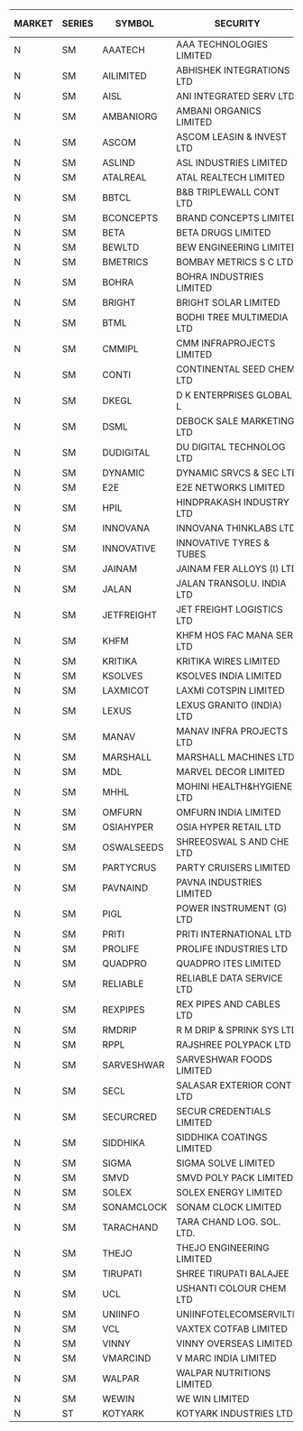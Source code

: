 


| MARKET | SERIES | SYMBOL | SECURITY | PREV CL PR | OPEN PRICE | HIGH PRICE | LOW PRICE | CLOSE PRICE | NET TRDVAL | NET TRDQTY | CORP IND | HI 52 WK | LO 52 WK |
| ----- | ----- | ----- | ----- | ----- | ----- | ----- | ----- | ----- | ----- | ----- | ----- | ----- | ----- |
| N | SM | AAATECH | AAA TECHNOLOGIES LIMITED | 57.00 | 56.00 | 57.00 | 56.00 | 57.00 | 339000.00 | 6000 |  | 72.45 | 42.00 |
| N | SM | AILIMITED | ABHISHEK INTEGRATIONS LTD | 23.55 | 23.55 | 24.70 | 23.55 | 24.70 | 144750.00 | 6000 |  | 38.60 | 19.00 |
| N | SM | AISL | ANI INTEGRATED SERV LTD. | 54.00 | 58.30 | 58.30 | 51.70 | 54.50 | 197400.00 | 3600 |  | 71.00 | 18.10 |
| N | SM | AMBANIORG | AMBANI ORGANICS LIMITED | 96.05 | 100.65 | 100.85 | 99.00 | 100.85 | 3624400.00 | 36000 |  | 114.85 | 43.70 |
| N | SM | ASCOM | ASCOM LEASIN & INVEST LTD | 64.00 | 67.00 | 67.00 | 67.00 | 67.00 | 268000.00 | 4000 |  | 67.00 | 30.00 |
| N | SM | ASLIND | ASL INDUSTRIES LIMITED | 23.80 | 24.00 | 24.00 | 24.00 | 24.00 | 96000.00 | 4000 |  | 25.00 | 8.00 |
| N | SM | ATALREAL | ATAL REALTECH LIMITED | 167.05 | 162.00 | 166.00 | 160.15 | 163.00 | 2601440.00 | 16000 |  | 188.40 | 30.95 |
| N | SM | BBTCL | B&B TRIPLEWALL CONT LTD | 96.00 | 95.00 | 95.00 | 95.00 | 95.00 | 15105000.00 | 159000 |  | 99.30 | 30.00 |
| N | SM | BCONCEPTS | BRAND CONCEPTS LIMITED | 45.75 | 46.00 | 46.00 | 46.00 | 46.00 | 552000.00 | 12000 |  | 48.00 | 14.55 |
| N | SM | BETA | BETA DRUGS LIMITED | 615.00 | 625.00 | 625.00 | 595.05 | 620.00 | 1708900.00 | 2800 |  | 665.00 | 104.80 |
| N | SM | BEWLTD | BEW ENGINEERING LIMITED | 294.90 | 299.40 | 300.00 | 299.40 | 300.00 | 1198800.00 | 4000 |  | 388.20 | 228.15 |
| N | SM | BMETRICS | BOMBAY METRICS S C LTD | 131.25 | 137.80 | 137.80 | 128.00 | 128.00 | 2415540.00 | 18000 |  | 144.10 | 117.90 |
| N | SM | BOHRA | BOHRA INDUSTRIES LIMITED | 5.00 | 5.05 | 5.05 | 4.75 | 5.00 | 87700.00 | 18000 |  | 7.25 | .95 |
| N | SM | BRIGHT | BRIGHT SOLAR LIMITED | 5.15 | 5.15 | 5.20 | 5.10 | 5.15 | 294300.00 | 57000 |  | 15.55 | 4.60 |
| N | SM | BTML | BODHI TREE MULTIMEDIA LTD | 135.40 | 129.05 | 129.05 | 128.65 | 128.65 | 464040.00 | 3600 |  | 148.80 | 64.05 |
| N | SM | CMMIPL | CMM INFRAPROJECTS LIMITED | 14.70 | 14.70 | 14.70 | 14.70 | 14.70 | 44100.00 | 3000 |  | 21.05 | 2.25 |
| N | SM | CONTI | CONTINENTAL SEED CHEM LTD | 8.15 | 8.55 | 8.55 | 8.50 | 8.55 | 85324.80 | 9999 |  | 10.85 | 5.20 |
| N | SM | DKEGL | D K ENTERPRISES GLOBAL L | 39.75 | 42.20 | 42.20 | 39.50 | 40.00 | 1952250.00 | 48000 |  | 42.20 | 35.10 |
| N | SM | DSML | DEBOCK SALE MARKETING LTD | 75.20 | 71.55 | 75.15 | 71.45 | 71.85 | 25351200.00 | 354000 |  | 85.95 | 5.75 |
| N | SM | DUDIGITAL | DU DIGITAL TECHNOLOG LTD | 123.60 | 123.00 | 123.00 | 123.00 | 123.00 | 246000.00 | 2000 |  | 153.05 | 95.00 |
| N | SM | DYNAMIC | DYNAMIC SRVCS & SEC LTD | 45.00 | 44.00 | 44.00 | 44.00 | 44.00 | 88000.00 | 2000 |  | 48.90 | 36.60 |
| N | SM | E2E | E2E NETWORKS LIMITED | 49.50 | 49.50 | 49.50 | 49.50 | 49.50 | 198000.00 | 4000 |  | 61.30 | 34.50 |
| N | SM | HPIL | HINDPRAKASH INDUSTRY LTD | 62.95 | 59.85 | 59.85 | 59.85 | 59.85 | 1077300.00 | 18000 |  | 93.90 | 45.40 |
| N | SM | INNOVANA | INNOVANA THINKLABS LTD. | 166.75 | 175.05 | 175.05 | 175.05 | 175.05 | 350100.00 | 2000 |  | 210.95 | 70.25 |
| N | SM | INNOVATIVE | INNOVATIVE TYRES & TUBES | 10.55 | 11.05 | 11.05 | 11.05 | 11.05 | 66300.00 | 6000 |  | 20.45 | 5.65 |
| N | SM | JAINAM | JAINAM FER ALLOYS (I) LTD | 72.50 | 73.00 | 73.00 | 72.90 | 73.00 | 1167700.00 | 16000 |  | 73.00 | 69.70 |
| N | SM | JALAN | JALAN TRANSOLU. INDIA LTD | 11.50 | 11.00 | 11.00 | 11.00 | 11.00 | 66000.00 | 6000 |  | 14.90 | 2.75 |
| N | SM | JETFREIGHT | JET FREIGHT LOGISTICS LTD | 46.35 | 47.80 | 48.45 | 46.50 | 46.50 | 757000.00 | 16000 |  | 56.65 | 13.20 |
| N | SM | KHFM | KHFM HOS FAC MANA SER LTD | 57.10 | 59.95 | 59.95 | 59.95 | 59.95 | 539550.00 | 9000 |  | 63.75 | 25.75 |
| N | SM | KRITIKA | KRITIKA WIRES LIMITED | 32.00 | 32.00 | 32.50 | 32.00 | 32.50 | 1816000.00 | 56000 |  | 38.50 | 31.00 |
| N | SM | KSOLVES | KSOLVES INDIA LIMITED | 310.95 | 311.35 | 316.50 | 310.90 | 314.30 | 3759720.00 | 12000 |  | 1718.20 | 295.55 |
| N | SM | LAXMICOT | LAXMI COTSPIN LIMITED | 24.85 | 23.65 | 23.65 | 23.65 | 23.65 | 141900.00 | 6000 |  | 36.55 | 7.50 |
| N | SM | LEXUS | LEXUS GRANITO (INDIA) LTD | 14.25 | 14.85 | 14.90 | 14.85 | 14.90 | 59550.00 | 4000 |  | 22.50 | 7.90 |
| N | SM | MANAV | MANAV INFRA PROJECTS LTD | 8.45 | 8.10 | 8.10 | 8.10 | 8.10 | 32400.00 | 4000 |  | 8.45 | 4.20 |
| N | SM | MARSHALL | MARSHALL MACHINES LTD | 38.90 | 40.00 | 40.00 | 39.50 | 39.50 | 238500.00 | 6000 |  | 47.00 | 6.70 |
| N | SM | MDL | MARVEL DECOR LIMITED | 24.00 | 25.20 | 25.20 | 25.20 | 25.20 | 50400.00 | 2000 |  | 29.95 | 21.00 |
| N | SM | MHHL | MOHINI HEALTH&HYGIENE LTD | 24.60 | 24.00 | 25.80 | 24.00 | 25.75 | 670800.00 | 27000 |  | 39.50 | 16.90 |
| N | SM | OMFURN | OMFURN INDIA LIMITED | 9.00 | 9.00 | 9.00 | 9.00 | 9.00 | 54000.00 | 6000 |  | 10.05 | 8.60 |
| N | SM | OSIAHYPER | OSIA HYPER RETAIL LTD | 190.10 | 200.00 | 200.00 | 200.00 | 200.00 | 160000.00 | 800 |  | 257.00 | 117.00 |
| N | SM | OSWALSEEDS | SHREEOSWAL S AND CHE LTD | 60.00 | 57.50 | 57.50 | 57.50 | 57.50 | 230000.00 | 4000 |  | 60.00 | 28.00 |
| N | SM | PARTYCRUS | PARTY CRUISERS LIMITED | 19.55 | 20.00 | 20.50 | 20.00 | 20.50 | 81000.00 | 4000 |  | 39.90 | 16.50 |
| N | SM | PAVNAIND | PAVNA INDUSTRIES LIMITED | 206.00 | 205.00 | 206.00 | 205.00 | 206.00 | 328800.00 | 1600 |  | 225.00 | 165.05 |
| N | SM | PIGL | POWER INSTRUMENT (G) LTD | 56.50 | 53.70 | 53.70 | 53.70 | 53.70 | 107400.00 | 2000 |  | 88.60 | 10.20 |
| N | SM | PRITI | PRITI INTERNATIONAL LTD | 65.75 | 64.25 | 65.95 | 62.55 | 63.40 | 1848480.00 | 28800 |  | 284.90 | 62.55 |
| N | SM | PROLIFE | PROLIFE INDUSTRIES LTD | 122.40 | 116.30 | 125.40 | 116.30 | 125.40 | 725100.00 | 6000 |  | 131.60 | 35.90 |
| N | SM | QUADPRO | QUADPRO ITES LIMITED | 15.30 | 15.00 | 15.05 | 14.90 | 14.90 | 1528200.00 | 102000 |  | 18.80 | 14.90 |
| N | SM | RELIABLE | RELIABLE DATA SERVICE LTD | 38.50 | 36.70 | 36.70 | 36.70 | 36.70 | 88080.00 | 2400 |  | 39.00 | 23.75 |
| N | SM | REXPIPES | REX PIPES AND CABLES LTD | 51.00 | 52.90 | 52.90 | 52.90 | 52.90 | 211600.00 | 4000 |  | 64.35 | 26.00 |
| N | SM | RMDRIP | R M DRIP & SPRINK SYS LTD | 16.80 | 16.05 | 16.05 | 16.00 | 16.00 | 64100.00 | 4000 |  | 54.50 | 15.50 |
| N | SM | RPPL | RAJSHREE POLYPACK LTD | 177.00 | 179.50 | 185.00 | 172.00 | 181.50 | 3892550.00 | 22000 |  | 200.00 | 78.05 |
| N | SM | SARVESHWAR | SARVESHWAR FOODS LIMITED | 26.50 | 26.65 | 27.80 | 26.50 | 27.80 | 1411840.00 | 52800 |  | 37.85 | 11.00 |
| N | SM | SECL | SALASAR EXTERIOR CONT LTD | 34.55 | 36.25 | 36.25 | 36.25 | 36.25 | 217500.00 | 6000 |  | 36.25 | 9.90 |
| N | SM | SECURCRED | SECUR CREDENTIALS LIMITED | 25.90 | 25.00 | 27.10 | 25.00 | 27.10 | 31260.00 | 1200 |  | 36.25 | 12.00 |
| N | SM | SIDDHIKA | SIDDHIKA COATINGS LIMITED | 83.00 | 81.00 | 81.00 | 81.00 | 81.00 | 162000.00 | 2000 |  | 94.00 | 45.00 |
| N | SM | SIGMA | SIGMA SOLVE LIMITED | 387.50 | 394.00 | 395.10 | 387.50 | 387.50 | 1880160.00 | 4800 |  | 395.10 | 33.80 |
| N | SM | SMVD | SMVD POLY PACK LIMITED | 16.80 | 17.45 | 17.45 | 16.00 | 16.00 | 100500.00 | 6000 |  | 24.40 | 7.40 |
| N | SM | SOLEX | SOLEX ENERGY LIMITED | 46.15 | 47.00 | 47.00 | 47.00 | 47.00 | 94000.00 | 2000 |  | 68.45 | 24.65 |
| N | SM | SONAMCLOCK | SONAM CLOCK LIMITED | 67.25 | 67.25 | 67.35 | 67.00 | 67.35 | 1209000.00 | 18000 |  | 67.45 | 39.00 |
| N | SM | TARACHAND | TARA CHAND LOG. SOL. LTD. | 42.25 | 43.20 | 43.50 | 42.35 | 43.00 | 687600.00 | 16000 |  | 52.35 | 26.00 |
| N | SM | THEJO | THEJO ENGINEERING LIMITED | 1058.65 | 1096.45 | 1096.45 | 1077.00 | 1077.00 | 649860.00 | 600 |  | 3950.00 | 840.00 |
| N | SM | TIRUPATI | SHREE TIRUPATI BALAJEE | 44.00 | 44.00 | 44.00 | 44.00 | 44.00 | 132000.00 | 3000 |  | 72.25 | 26.05 |
| N | SM | UCL | USHANTI COLOUR CHEM LTD | 58.95 | 56.50 | 58.30 | 55.80 | 58.30 | 686600.00 | 12000 |  | 61.60 | 24.00 |
| N | SM | UNIINFO | UNIINFOTELECOMSERVILTD | 24.00 | 24.75 | 24.75 | 24.00 | 24.75 | 196400.00 | 8000 |  | 27.45 | 9.60 |
| N | SM | VCL | VAXTEX COTFAB LIMITED | 102.00 | 100.00 | 100.00 | 98.00 | 98.00 | 297000.00 | 3000 |  | 102.00 | 17.00 |
| N | SM | VINNY | VINNY OVERSEAS LIMITED | 38.00 | 35.05 | 35.05 | 35.05 | 35.05 | 105150.00 | 3000 |  | 46.00 | 33.00 |
| N | SM | VMARCIND | V MARC INDIA LIMITED | 36.30 | 34.95 | 34.95 | 34.95 | 34.95 | 104850.00 | 3000 |  | 45.00 | 25.35 |
| N | SM | WALPAR | WALPAR NUTRITIONS LIMITED | 33.10 | 32.00 | 32.00 | 32.00 | 32.00 | 64000.00 | 2000 |  | 51.50 | 31.55 |
| N | SM | WEWIN | WE WIN LIMITED | 35.40 | 34.85 | 34.85 | 34.85 | 34.85 | 104550.00 | 3000 |  | 55.15 | 13.05 |
| N | ST | KOTYARK | KOTYARK INDUSTRIES LTD | 45.90 | 48.15 | 48.15 | 48.15 | 48.15 | 577800.00 | 12000 |  | 51.90 | 43.50 |



